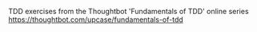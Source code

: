 TDD exercises from the Thoughtbot 'Fundamentals of TDD' online series https://thoughtbot.com/upcase/fundamentals-of-tdd

